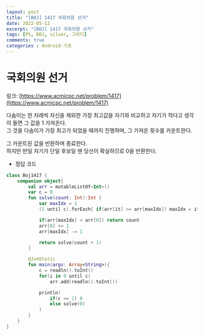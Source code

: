 ```yaml
---
layout: post
title: "[BOJ] 1417 국회의원 선거"
date: 2022-05-12
excerpt: "[BOJ] 1417 국회의원 선거"
tags: [PS, BOJ, silver, 그리디]
comments: true
categories : Android-기초
---
```


# 국회의원 선거

링크: [https://www.acmicpc.net/problem/1417](https://www.acmicpc.net/problem/1417)

다솜이는 한 차례씩 자신을 제외한 가장 최고값을 자기와 비교하고 자기가 작다고 생각이 들면 그 값을 1 가져온다.    
그 것을 다솜이가 가장 최고가 되었을 때까지 진행하며, 그 가져온 횟수를 카운트한다.    

그 카운트된 값을 반환하며 종료한다.    
하지만 만일 자기가 단일 후보일 땐 당선이 확실하므로 0을 반환한다.

- 정답 코드
```kotlin
class Boj1417 {
    companion object{
        val arr = mutableListOf<Int>()
        var c = 0
        fun solve(count: Int):Int {
            var maxIdx = 1
            (1 until c).forEach{ if(arr[it] >= arr[maxIdx]) maxIdx = it }

            if(arr[maxIdx] < arr[0]) return count
            arr[0] += 1
            arr[maxIdx] -= 1

            return solve(count + 1)
        }

        @JvmStatic
        fun main(args: Array<String>){
            c = readln().toInt()
            for(i in 0 until c)
                arr.add(readln().toInt())

            println(
                if(c == 1) 0
                else solve(0)
            )
        }
    }
}
```